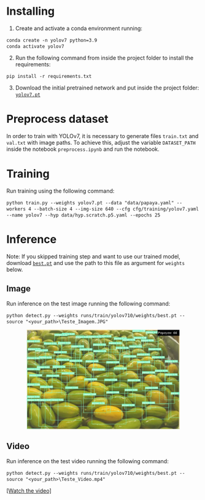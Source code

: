 # Installing

1. Create and activate a conda environment running:
``` shell
conda create -n yolov7 python=3.9
conda activate yolov7
```

2. Run the following command from inside the project folder to install the requirements:
``` shell
pip install -r requirements.txt
```

3. Download the initial pretrained network and put inside the project folder: [`yolov7.pt`](https://github.com/WongKinYiu/yolov7/releases/download/v0.1/yolov7.pt)

# Preprocess dataset

In order to train with YOLOv7, it is necessary to generate files `train.txt` and `val.txt` with image paths. To achieve this, adjust the variable `DATASET_PATH` inside the notebook `preprocess.ipynb` and run the notebook.

# Training

Run training using the following command:
``` shell
python train.py --weights yolov7.pt --data "data/papaya.yaml" --workers 4 --batch-size 4 --img-size 640 --cfg cfg/training/yolov7.yaml --name yolov7 --hyp data/hyp.scratch.p5.yaml --epochs 25
```

# Inference 

Note: If you skipped training step and want to use our trained model, download [`best.pt`](https://drive.google.com/file/d/1Mnfp0FQq2YnB9t5O2IQZcsEVwziHCWjq/view?usp=sharing) and use the path to this file as argument for `weights` below.

## Image

Run inference on the test image running the following command:
``` shell
python detect.py --weights runs/train/yolov710/weights/best.pt --source "<your_path>\Teste_Imagem.JPG"
```

<div align="center">
    <a href="./">
        <img src="./results/Teste_Imagem.JPG" width="79%"/>
    </a>
</div>

## Video

Run inference on the test video running the following command:
``` shell
python detect.py --weights runs/train/yolov710/weights/best.pt --source "<your_path>\Teste_Video.mp4"
```

[[Watch the video]](https://drive.google.com/file/d/1MImYuArok7Ju0qz1xMxDQbiCePH2b5Av/view?usp=sharing)
